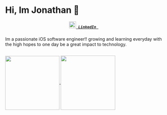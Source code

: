 # Hi, Im Jonathan 👋

 <h5 align="center">
    <code><a href="https://www.linkedin.com/in/jonathan-nunez-/"><img width="22" src="https://res.cloudinary.com/dkevcmz3i/image/upload/v1620506336/Personal/Github%20front%20readme/linkedin_wzkegb.svg"> LinkedIn </a></code>
  </h5>

Im a passionate iOS software engineer!! growing and learning everyday with the high hopes to one day be a great impact to technology.

<div style="display:flex;">
<p align=center>
  <a href="https://github.com/anuraghazra/github-readme-stats" title="Go to Source.">
    <img height=174 align="center" src="https://github-readme-stats.vercel.app/api?username=jona1995n&show_icons=true">
  </a>
  <a href="https://github.com/anuraghazra/github-readme-stats">
  <img height=175 align="center" src="https://github-readme-stats.vercel.app/api/top-langs/?username=jona1995n&langs_count=10&layout=compact" />
  </a>
  </p>
  </div>
